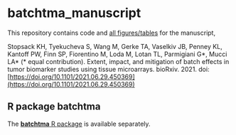 # batchtma_manuscript

This repository contains code and [all figures/tables](https://stopsack.github.io/batchtma_manuscript/batchtma_manuscript_211203.html) for the manuscript, 

Stopsack KH, Tyekucheva S, Wang M, Gerke TA, Vaselkiv JB, Penney KL, Kantoff PW, Finn SP, Fiorentino M, Loda M, Lotan TL, Parmigiani G\*, Mucci LA\* (\* equal contribution). Extent, impact, and mitigation of batch effects in tumor biomarker studies using tissue microarrays. bioRxiv. 2021. doi: [https://doi.org/10.1101/2021.06.29.450369](https://doi.org/10.1101/2021.06.29.450369)


## R package batchtma

The [**batchtma** R package](https://stopsack.github.io/batchtma) is available separately.
